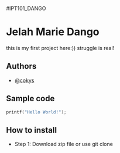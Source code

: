 #IPT101_DANGO

# Jelah Marie Dango

this is my first project here:))
struggle is real!

## Authors

- [@cokys](https://github.com/cokys)

## Sample code

```c
printf("Hello World!");
```

## How to install

- Step 1: Download zip file or use git clone
